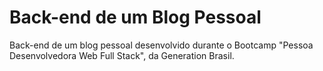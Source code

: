 # Back-end de um Blog Pessoal
Back-end de um blog pessoal desenvolvido durante o Bootcamp "Pessoa Desenvolvedora Web Full Stack", da Generation Brasil.
